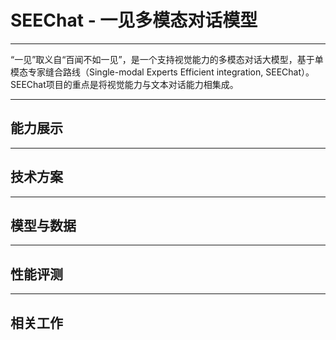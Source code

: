 # SEEChat - 一见多模态对话模型
---
“一见”取义自“百闻不如一见”，是一个支持视觉能力的多模态对话大模型，基于单模态专家缝合路线（Single-modal Experts Efficient integration, SEEChat）。SEEChat项目的重点是将视觉能力与文本对话能力相集成。

---
## 能力展示

---
## 技术方案

---
## 模型与数据

---
## 性能评测

---
## 相关工作

